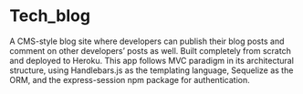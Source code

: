 # Tech_blog
 A CMS-style blog site where developers can publish their blog posts and comment on other developers’ posts as well. Built completely from scratch and deployed to Heroku. This app follows MVC paradigm in its architectural structure, using Handlebars.js as the templating language, Sequelize as the ORM, and the express-session npm package for authentication.

